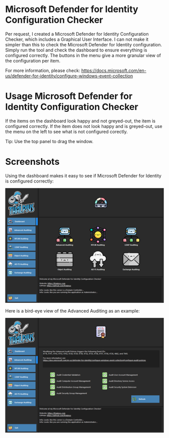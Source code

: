 # Microsoft Defender for Identity Configuration Checker

Per request, I created a Microsoft Defender for Identity Configuration Checker, which includes a Graphical User Interface. I can not make it simpler than this to check the Microsoft Defender for Identity configuration. Simply run the tool and check the dashboard to ensure everything is configured correctly. The buttons in the menu give a more granular view of the configuration per item.

For more information, please check: https://docs.microsoft.com/en-us/defender-for-identity/configure-windows-event-collection

# Usage Microsoft Defender for Identity Configuration Checker

If the items on the dashboard look happy and not greyed-out, the item is configured correctly. If the item does not look happy and is greyed-out, use the menu on the left to see what is not configured corectly.

Tip: Use the top panel to drag the window.

# Screenshots

Using the dashboard makes it easy to see if Microsoft Defender for Identity is configured correctly:

![Alt text](/Screenshots/MicrosoftDefenderForIdentityConfigurationChecker01.png?raw=true "Microsoft Defender for Identity Configuration Checker Dashboard")

Here is a bird-eye view of the Advanced Auditing as an example:

![Alt text](/Screenshots/MicrosoftDefenderForIdentityConfigurationChecker02.png?raw=true "Microsoft Defender for Identity Configuration Checker Advanced Auditing")

